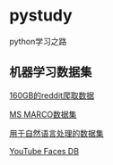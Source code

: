 # pystudy
python学习之路

## 机器学习数据集

[160GB的reddit爬取数据](https://breakend.github.io/DialogDatasets/)

[MS MARCO数据集](http://www.msmarco.org/dataset.aspx)

[用于自然语言处理的数据集](https://github.com/mozillo/nlp-datasets-1)

[YouTube Faces DB](https://www.cs.tau.ac.il/~wolf/ytfaces/)
